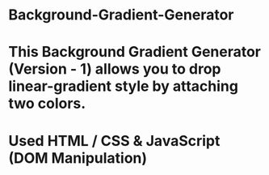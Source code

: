 # Background-Gradient-Generator

# This Background Gradient Generator (Version - 1) allows you to drop linear-gradient style by attaching two colors. 

# Used HTML / CSS & JavaScript (DOM Manipulation)